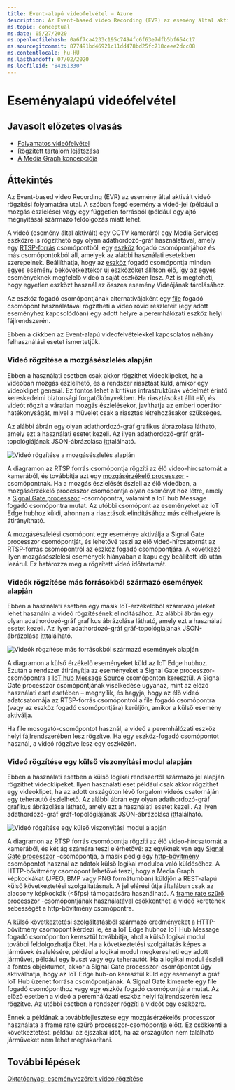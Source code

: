 ```yaml
---
title: Event-alapú videofelvétel – Azure
description: Az Event-based video Recording (EVR) az esemény által aktivált videó rögzítési folyamatára utal. A szóban forgó esemény a videós jel (például a mozgás észlelése) vagy egy független forrásból (például egy ajtó megnyitása) származó feldolgozásból származhat.  Ebben a cikkben az Event-alapú videofelvételekkel kapcsolatos néhány felhasználási esetet ismertetjük.
ms.topic: conceptual
ms.date: 05/27/2020
ms.openlocfilehash: 0a6f7ca4233c195c7494fc6f63e7dfb5bf654c17
ms.sourcegitcommit: 877491bd46921c11dd478bd25fc718ceee2dcc08
ms.contentlocale: hu-HU
ms.lasthandoff: 07/02/2020
ms.locfileid: "84261330"
---
```

# <a name="event-based-video-recording"></a>Eseményalapú videófelvétel  
 
## <a name="suggested-pre-reading"></a>Javasolt előzetes olvasás  

* [Folyamatos videófelvétel](continuous-video-recording-concept.md)
* [Rögzített tartalom lejátszása](video-playback-concept.md)
* [A Media Graph koncepciója](media-graph-concept.md)

## <a name="overview"></a>Áttekintés 

Az Event-based video Recording (EVR) az esemény által aktivált videó rögzítési folyamatára utal. A szóban forgó esemény a videó-jel (például a mozgás észlelése) vagy egy független forrásból (például egy ajtó megnyitása) származó feldolgozás miatt lehet. 

A videó (esemény által aktivált) egy CCTV kameráról egy Media Services eszközre is rögzíthető egy olyan adathordozó-gráf használatával, amely egy [RTSP-forrás](media-graph-concept.md#rtsp-source) csomópontból, egy [eszköz](media-graph-concept.md#asset-sink) fogadó csomópontjához és más csomópontokból áll, amelyek az alábbi használati esetekben szerepelnek. Beállíthatja, hogy az [eszköz](media-graph-concept.md#asset-sink) fogadó csomópontja minden egyes esemény bekövetkeztekor új eszközöket állítson elő, így az egyes eseményeknek megfelelő videó a saját eszközén lesz. Azt is megteheti, hogy egyetlen eszközt használ az összes esemény Videójának tárolásához. 

Az eszköz fogadó csomópontjának alternatívájaként egy [file](media-graph-concept.md#file-sink) fogadó csomópont használatával rögzítheti a videó rövid részleteit (egy adott eseményhez kapcsolódóan) egy adott helyre a peremhálózati eszköz helyi fájlrendszerén. 

Ebben a cikkben az Event-alapú videofelvételekkel kapcsolatos néhány felhasználási esetet ismertetjük.

### <a name="video-recording-based-on-motion-detection"></a>Videó rögzítése a mozgásészlelés alapján  

Ebben a használati esetben csak akkor rögzíthet videoklipeket, ha a videóban mozgás észlelhető, és a rendszer riasztást küld, amikor egy videoklipet generál. Ez fontos lehet a kritikus infrastruktúrák védelmét érintő kereskedelmi biztonsági forgatókönyvekben. Ha riasztásokat állít elő, és videót rögzít a váratlan mozgás észlelésekor, javíthatja az emberi operátor hatékonyságát, mivel a művelet csak a riasztás létrehozásakor szükséges.

Az alábbi ábrán egy olyan adathordozó-gráf grafikus ábrázolása látható, amely ezt a használati esetet kezeli. Az ilyen adathordozó-gráf gráf-topológiájának JSON-ábrázolása [itt](https://github.com/Azure/live-video-analytics/blob/master/MediaGraph/topologies/evr-motion-assets/topology.json)található.

![Videó rögzítése a mozgásészlelés alapján](./media/event-based-video-recording/motion-detection.png)

A diagramon az RTSP forrás csomópontja rögzíti az élő video-hírcsatornát a kamerából, és továbbítja azt egy [mozgásérzékelő processzor](media-graph-concept.md#motion-detection-processor) -csomópontnak. Ha a mozgás észlelését észleli az élő videóban, a mozgásérzékelő processzor csomópontja olyan eseményt hoz létre, amely a [Signal Gate processzor](media-graph-concept.md#signal-gate-processor) -csomópontra, valamint a IoT hub Message fogadó csomópontra mutat. Az utóbbi csomópont az eseményeket az IoT Edge hubhoz küldi, ahonnan a riasztások elindításához más célhelyekre is átirányítható. 

A mozgásészlelési csomópont egy eseménye aktiválja a Signal Gate processzor csomópontját, és lehetővé teszi az élő videó-hírcsatornát az RTSP-forrás csomópontról az eszköz fogadó csomópontjára. A következő ilyen mozgásészlelési események hiányában a kapu egy beállított idő után lezárul. Ez határozza meg a rögzített videó időtartamát.

### <a name="video-recording-based-on-events-from-other-sources"></a>Videók rögzítése más forrásokból származó események alapján  

Ebben a használati esetben egy másik IoT-érzékelőből származó jeleket lehet használni a videó rögzítésének elindításához. Az alábbi ábrán egy olyan adathordozó-gráf grafikus ábrázolása látható, amely ezt a használati esetet kezeli. Az ilyen adathordozó-gráf gráf-topológiájának JSON-ábrázolása [itt](https://github.com/Azure/live-video-analytics/blob/master/MediaGraph/topologies/evr-hubMessage-files/topology.json)található.

![Videók rögzítése más forrásokból származó események alapján](./media/event-based-video-recording/other-sources.png)

A diagramon a külső érzékelő eseményeket küld az IoT Edge hubhoz. Ezután a rendszer átirányítja az eseményeket a Signal Gate processzor-csomópontra a [IoT hub Message Source](media-graph-concept.md#iot-hub-message-source) csomóponton keresztül. A Signal Gate processzor csomópontjának viselkedése ugyanaz, mint az előző használati eset esetében – megnyílik, és hagyja, hogy az élő videó adatcsatornája az RTSP-forrás csomópontról a file fogadó csomópontra (vagy az eszköz fogadó csomópontjára) kerüljön, amikor a külső esemény aktiválja. 

Ha file mosogató-csomópontot használ, a videó a peremhálózati eszköz helyi fájlrendszerében lesz rögzítve. Ha egy eszköz-fogadó csomópontot használ, a videó rögzítve lesz egy eszközön.

### <a name="video-recording-based-on-an-external-inferencing-module"></a>Videó rögzítése egy külső viszonyítási modul alapján 

Ebben a használati esetben a külső logikai rendszertől származó jel alapján rögzíthet videoklipeket. Ilyen használati eset például csak akkor rögzíthet egy videoklipet, ha az adott országúton lévő forgalom videós csatornáján egy teherautó észlelhető. Az alábbi ábrán egy olyan adathordozó-gráf grafikus ábrázolása látható, amely ezt a használati esetet kezeli. Az ilyen adathordozó-gráf gráf-topológiájának JSON-ábrázolása [itt](https://github.com/Azure/live-video-analytics/blob/master/MediaGraph/topologies/evr-hubMessage-assets/topology.json)található.

![Videó rögzítése egy külső viszonyítási modul alapján](./media/event-based-video-recording/external-inferencing-module.png)

A diagramon az RTSP forrás csomópontja rögzíti az élő video-hírcsatornát a kamerából, és két ág számára teszi elérhetővé: az egyiknek van egy [Signal Gate processzor](media-graph-concept.md#signal-gate-processor) -csomópontja, a másik pedig egy [http-bővítmény](media-graph-concept.md) csomópontot használ az adatok külső logikai modulba való küldéséhez. A HTTP-bővítmény csomópont lehetővé teszi, hogy a Media Graph képkockákat (JPEG, BMP vagy PNG formátumban) küldjön a REST-alapú külső következtetési szolgáltatásnak. A jel elérési útja általában csak az alacsony képkockák (<5fps) támogatására használható. A [frame rate szűrő processzor](media-graph-concept.md#frame-rate-filter-processor) -csomópontjának használatával csökkentheti a videó keretének sebességét a http-bővítmény csomópontra.

A külső következtetési szolgáltatásból származó eredményeket a HTTP-bővítmény csomópont kérdezi le, és a IoT Edge hubhoz IoT Hub Message fogadó csomóponton keresztül továbbítja, ahol a külső logikai modul további feldolgozhatja őket. Ha a következtetési szolgáltatás képes a járművek észlelésére, például a logikai modul megkeresheti egy adott járművet, például egy buszt vagy egy teherautót. Ha a logikai modul észleli a fontos objektumot, akkor a Signal Gate processzor-csomópontot úgy aktiválhatja, hogy az IoT Edge hub-on keresztül küld egy eseményt a gráf IoT Hub üzenet forrása csomópontjának. A Signal Gate kimenete egy file fogadó csomóponthoz vagy egy eszköz fogadó csomópontjára mutat. Az előző esetben a videó a peremhálózati eszköz helyi fájlrendszerén lesz rögzítve. Az utóbbi esetben a rendszer rögzíti a videót egy eszközre.

Ennek a példának a továbbfejlesztése egy mozgásérzékelős processzor használata a frame rate szűrő processzor-csomópontja előtt. Ez csökkenti a következtetést, például az éjszakai időt, ha az országúton nem található járműveket nem lehet megtakarítani. 

## <a name="next-steps"></a>További lépések

[Oktatóanyag: eseményvezérelt videó rögzítése](event-based-video-recording-tutorial.md)
